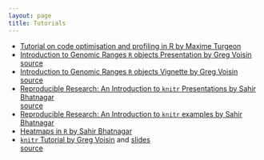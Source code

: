 ```yaml
---
layout: page
title: Tutorials
---
```


<!--## Contents
{:.no_toc}

* Will be replaced with the ToC, excluding the "Contents" header
{:toc}-->

* [Tutorial on code optimisation and profiling in R by Maxime Turgeon](http://turgeonmaxime.github.io/optimisation)
* [Introduction to Genomic Ranges `R` objects Presentation by Greg Voisin](/tutorials/granges/granges-tutorial-presentation.html)  
[source](https://raw.githubusercontent.com/GreenwoodLab/GreenwoodLab.github.io/master/tutorials/granges/granges-tutorial-presentation.Rpres)
* [Introduction to Genomic Ranges `R` objects Vignette by Greg Voisin](/tutorials/granges/granges-tutorial.html)  
[source](https://raw.githubusercontent.com/GreenwoodLab/GreenwoodLab.github.io/master/tutorials/granges/granges-tutorial.Rmd)
* [Reproducible Research: An Introduction to `knitr` Presentations by Sahir Bhatnagar](https://github.com/sahirbhatnagar/knitr-tutorial/blob/master/slides/mcgill-knitr.pdf)  
[source](https://github.com/sahirbhatnagar/knitr-tutorial/blob/master/slides/mcgill-knitr.Rnw)
* [Reproducible Research: An Introduction to `knitr` examples by Sahir Bhatnagar](https://github.com/sahirbhatnagar/knitr-tutorial)
* [Heatmaps in `R` by Sahir Bhatnagar](http://sahirbhatnagar.com/heatmap/)
* [`knitr` Tutorial by Greg Voisin](/tutorials/knitr/tutorial_knitr.html) and [slides](/tutorials/knitr/rr-journal-club.pdf)  
[source](/tutorials/knitr/tutorial_knitr_version3.rmd)





